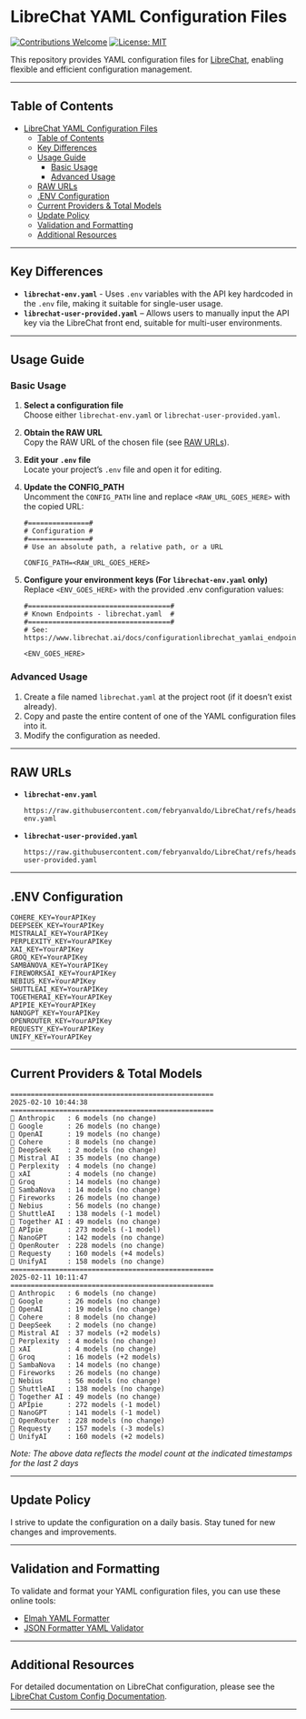 # LibreChat YAML Configuration Files

[![Contributions Welcome](https://img.shields.io/badge/contributions-welcome-brightgreen.svg)](CONTRIBUTING.md) [![License: MIT](https://img.shields.io/badge/License-MIT-yellow.svg)](LICENSE)

This repository provides YAML configuration files for [LibreChat](https://www.librechat.ai/), enabling flexible and efficient configuration management.

---

## Table of Contents

- [LibreChat YAML Configuration Files](#librechat-yaml-configuration-files)
  - [Table of Contents](#table-of-contents)
  - [Key Differences](#key-differences)
  - [Usage Guide](#usage-guide)
    - [Basic Usage](#basic-usage)
    - [Advanced Usage](#advanced-usage)
  - [RAW URLs](#raw-urls)
  - [.ENV Configuration](#env-configuration)
  - [Current Providers \& Total Models](#current-providers--total-models)
  - [Update Policy](#update-policy)
  - [Validation and Formatting](#validation-and-formatting)
  - [Additional Resources](#additional-resources)

---

## Key Differences

- **`librechat-env.yaml`** - Uses `.env` variables with the API key hardcoded in the `.env` file, making it suitable for single-user usage.
- **`librechat-user-provided.yaml`** – Allows users to manually input the API key via the LibreChat front end, suitable for multi-user environments.

---

## Usage Guide

### Basic Usage

1. **Select a configuration file**  
   Choose either `librechat-env.yaml` or `librechat-user-provided.yaml`.

2. **Obtain the RAW URL**  
   Copy the RAW URL of the chosen file (see [RAW URLs](#raw-urls)).

3. **Edit your `.env` file**  
   Locate your project’s `.env` file and open it for editing.

4. **Update the CONFIG_PATH**  
   Uncomment the `CONFIG_PATH` line and replace `<RAW_URL_GOES_HERE>` with the copied URL:

   ```plaintext
   #===============#
   # Configuration #
   #===============#
   # Use an absolute path, a relative path, or a URL

   CONFIG_PATH=<RAW_URL_GOES_HERE>
   ```

5. **Configure your environment keys (For `librechat-env.yaml` only)**
   Replace `<ENV_GOES_HERE>` with the provided .env configuration values:

   ```plaintext
   #===================================#
   # Known Endpoints - librechat.yaml  #
   #===================================#
   # See: https://www.librechat.ai/docs/configurationlibrechat_yamlai_endpoints

   <ENV_GOES_HERE>
   ```

### Advanced Usage

1. Create a file named `librechat.yaml` at the project root (if it doesn’t exist already).
2. Copy and paste the entire content of one of the YAML configuration files into it.
3. Modify the configuration as needed.

---

## RAW URLs

- **`librechat-env.yaml`**  
  ```plaintext
  https://raw.githubusercontent.com/febryanvaldo/LibreChat/refs/heads/main/librechat-env.yaml
  ```

- **`librechat-user-provided.yaml`**  
  ```plaintext
  https://raw.githubusercontent.com/febryanvaldo/LibreChat/refs/heads/main/librechat-user-provided.yaml
  ```

---

## .ENV Configuration

```plaintext
COHERE_KEY=YourAPIKey
DEEPSEEK_KEY=YourAPIKey
MISTRALAI_KEY=YourAPIKey
PERPLEXITY_KEY=YourAPIKey
XAI_KEY=YourAPIKey
GROQ_KEY=YourAPIKey
SAMBANOVA_KEY=YourAPIKey
FIREWORKSAI_KEY=YourAPIKey
NEBIUS_KEY=YourAPIKey
SHUTTLEAI_KEY=YourAPIKey
TOGETHERAI_KEY=YourAPIKey
APIPIE_KEY=YourAPIKey
NANOGPT_KEY=YourAPIKey
OPENROUTER_KEY=YourAPIKey
REQUESTY_KEY=YourAPIKey
UNIFY_KEY=YourAPIKey
```

---

## Current Providers & Total Models

```plaintext
==================================================
2025-02-10 10:44:38
==================================================
📝 Anthropic   : 6 models (no change)
📝 Google      : 26 models (no change)
📝 OpenAI      : 19 models (no change)
📝 Cohere      : 8 models (no change)
📝 DeepSeek    : 2 models (no change)
📝 Mistral AI  : 35 models (no change)
📝 Perplexity  : 4 models (no change)
📝 xAI         : 4 models (no change)
📝 Groq        : 14 models (no change)
📝 SambaNova   : 14 models (no change)
📝 Fireworks   : 26 models (no change)
📝 Nebius      : 56 models (no change)
📝 ShuttleAI   : 138 models (-1 model)
📝 Together AI : 49 models (no change)
📝 APIpie      : 273 models (-1 model)
📝 NanoGPT     : 142 models (no change)
📝 OpenRouter  : 228 models (no change)
📝 Requesty    : 160 models (+4 models)
📝 UnifyAI     : 158 models (no change)
==================================================
2025-02-11 10:11:47
==================================================
📝 Anthropic   : 6 models (no change)
📝 Google      : 26 models (no change)
📝 OpenAI      : 19 models (no change)
📝 Cohere      : 8 models (no change)
📝 DeepSeek    : 2 models (no change)
📝 Mistral AI  : 37 models (+2 models)
📝 Perplexity  : 4 models (no change)
📝 xAI         : 4 models (no change)
📝 Groq        : 16 models (+2 models)
📝 SambaNova   : 14 models (no change)
📝 Fireworks   : 26 models (no change)
📝 Nebius      : 56 models (no change)
📝 ShuttleAI   : 138 models (no change)
📝 Together AI : 49 models (no change)
📝 APIpie      : 272 models (-1 model)
📝 NanoGPT     : 141 models (-1 model)
📝 OpenRouter  : 228 models (no change)
📝 Requesty    : 157 models (-3 models)
📝 UnifyAI     : 160 models (+2 models)
```

*Note: The above data reflects the model count at the indicated timestamps for the last 2 days*

---

## Update Policy

I strive to update the configuration on a daily basis. Stay tuned for new changes and improvements.

---

## Validation and Formatting

To validate and format your YAML configuration files, you can use these online tools:

- [Elmah YAML Formatter](https://elmah.io/tools/yaml-formatter/)
- [JSON Formatter YAML Validator](https://jsonformatter.org/yaml-validator)

---

## Additional Resources

For detailed documentation on LibreChat configuration, please see the [LibreChat Custom Config Documentation](https://www.librechat.ai/docs/configuration).

---